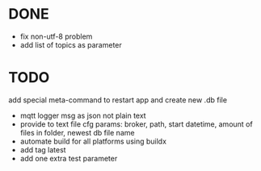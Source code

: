 # DONE
* fix non-utf-8 problem
* add list of topics as parameter

# TODO
add special meta-command to restart app and create new .db file
* mqtt logger msg as json not plain text
* provide to text file cfg params: broker, path, start datetime, amount of files in folder, newest db file name
* automate build for all platforms using buildx
* add tag latest
* add one extra test parameter